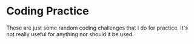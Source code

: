 # Coding Practice
These are just some random coding challenges that I do for practice.
It's not really useful for anything nor should it be used.